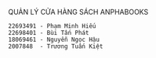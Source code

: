 QUẢN LÝ CỬA HÀNG SÁCH ANPHABOOKS

    22693491 - Phạm Minh Hiếu
    22698401 - Bùi Tấn Phát
    18069461 - Nguyễn Ngọc Hậu
    2007848  - Trương Tuấn Kiệt
